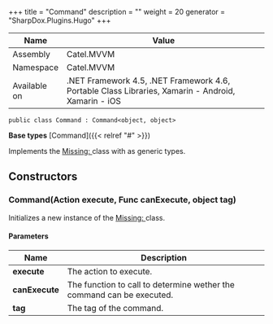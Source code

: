 

+++
title = "Command" 
description = ""
weight = 20
generator = "SharpDox.Plugins.Hugo"
+++

Name|Value
---|---
Assembly|Catel.MVVM
Namespace|Catel.MVVM
Available on|.NET Framework 4.5, .NET Framework 4.6, Portable Class Libraries, Xamarin - Android, Xamarin - iOS

```
public class Command : Command<object, object>
```

**Base types**
[Command]({{< relref "#" >}})

Implements the [Missing: <see cref="T:Catel.MVVM.Command`2" />](#) class with as generic types.

## Constructors

### Command(Action execute, Func<bool> canExecute, object tag)

Initializes a new instance of the [Missing: <see cref="T:Catel.MVVM.Command`2" />](#) class.

#### Parameters

Name|Description
---|---
**execute**|The action to execute.
**canExecute**|The function to call to determine wether the command can be executed.
**tag**|The tag of the command.

